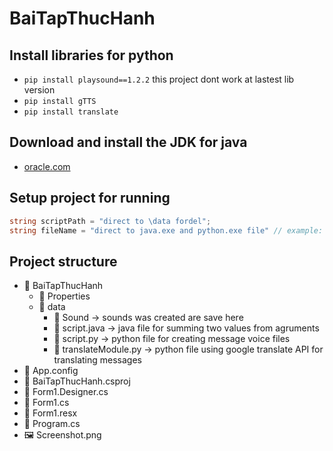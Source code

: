 # BaiTapThucHanh
## Install libraries for python
- ```pip install playsound==1.2.2```
this project dont work at lastest lib version
- ```pip install gTTS```
- ```pip install translate```
## Download and install the JDK for java
- [oracle.com](https://www.oracle.com/java/technologies/downloads/)
## Setup project for running
```csharp
string scriptPath = "direct to \data fordel";
string fileName = "direct to java.exe and python.exe file" // example: "C:\Program Files\Java\jdk-20\bin\java.exe"
```
## Project structure
* 📂 BaiTapThucHanh
  * 📁 Properties
  *  📂 data
      *  📁 Sound               → sounds was created are save here
      *  📄 script.java         → java file for summing two values from agruments
      *  📄 script.py           → python file for creating message voice files
      *  📄 translateModule.py  → python file using google translate API for translating messages
* 📄 App.config
* 📄 BaiTapThucHanh.csproj
* 📄 Form1.Designer.cs
* 📄 Form1.cs
* 📄 Form1.resx
* 📄 Program.cs
* 🖼️ Screenshot.png
